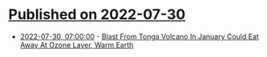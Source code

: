 # [Published on 2022-07-30](index.md)

* [2022-07-30, 07:00:00](https://news.slashdot.org/story/22/07/29/2011251/blast-from-tonga-volcano-in-january-could-eat-away-at-ozone-layer-warm-earth?utm_source=rss1.0mainlinkanon&utm_medium=feed) - [Blast From Tonga Volcano In January Could Eat Away At Ozone Layer, Warm Earth](https://news.slashdot.org/story/22/07/29/2011251/blast-from-tonga-volcano-in-january-could-eat-away-at-ozone-layer-warm-earth?utm_source=rss1.0mainlinkanon&utm_medium=feed)
